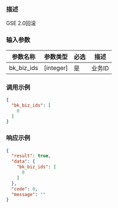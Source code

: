### 描述

GSE 2.0回滚

### 输入参数

| 参数名称     | 参数类型     | 必选   | 描述             |
| ------------ | ------------ | ------ | ---------------- |
| bk_biz_ids   | [integer]    | 是      | 业务ID           |


### 调用示例
```json
{
  "bk_biz_ids": [
    0
  ]
}
```

### 响应示例
```json
{
  "result": true,
  "data": {
    "bk_biz_ids": [
      0
    ]
  },
  "code": 0,
  "message": ""
}
```
